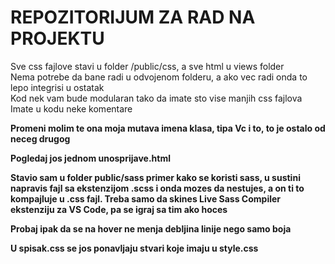 # REPOZITORIJUM ZA RAD NA PROJEKTU

Sve css fajlove stavi u folder /public/css, a sve html u views folder\
Nema potrebe da bane radi u odvojenom folderu, a ako vec radi onda to lepo integrisi u ostatak\
Kod nek vam bude modularan tako da imate sto vise manjih css fajlova\
Imate u kodu neke komentare

**Promeni molim te ona moja mutava imena klasa, tipa Vc i to, to je ostalo od neceg drugog**

**Pogledaj jos jednom unosprijave.html**

**Stavio sam u folder public/sass primer kako se koristi sass, u sustini napravis fajl sa ekstenzijom .scss i onda mozes da nestujes, a on ti to kompajluje u .css fajl. Treba samo da skines Live Sass Compiler ekstenziju za VS Code, pa se igraj sa tim ako hoces**

**Probaj ipak da se na hover ne menja debljina linije nego samo boja**

**U spisak.css se jos ponavljaju stvari koje imaju u style.css**
